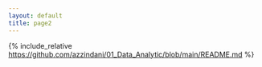 ```yaml
---
layout: default
title: page2
---
```


{% include_relative https://github.com/azzindani/01_Data_Analytic/blob/main/README.md %}

